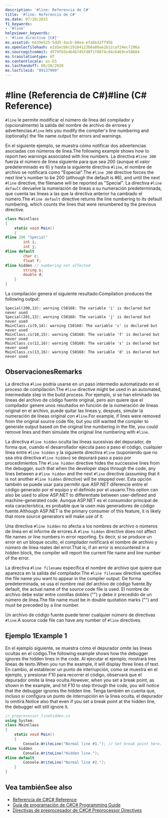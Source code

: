 ```yaml
---
description: '#line: Referencia de C#'
title: '#line: Referencia de C#'
ms.date: 07/20/2015
f1_keywords:
- '#line'
helpviewer_keywords:
- '#line directive [C#]'
ms.assetid: 6439e525-5dd5-4acb-b8ea-efabb32ff95b
ms.openlocfilehash: e2a5ecb6c29184123b8a88ae1b12caf24ec7296a
ms.sourcegitcommit: d579fb5e4b46745fd0f1f8874c94c6469ce58604
ms.translationtype: HT
ms.contentlocale: es-ES
ms.lasthandoff: 08/30/2020
ms.locfileid: "89137999"
---
```

# <a name="line-c-reference"></a><span data-ttu-id="6331f-103">#line (Referencia de C#)</span><span class="sxs-lookup"><span data-stu-id="6331f-103">#line (C# Reference)</span></span>

<span data-ttu-id="6331f-104">`#line` le permite modificar el número de línea del compilador y (opcionalmente) la salida del nombre de archivo de errores y advertencias.</span><span class="sxs-lookup"><span data-stu-id="6331f-104">`#line` lets you modify the compiler's line numbering and (optionally) the file name output for errors and warnings.</span></span>

<span data-ttu-id="6331f-105">En el siguiente ejemplo, se muestra cómo notificar dos advertencias asociadas con números de línea.</span><span class="sxs-lookup"><span data-stu-id="6331f-105">The following example shows how to report two warnings associated with line numbers.</span></span> <span data-ttu-id="6331f-106">La directiva `#line 200` fuerza el número de línea siguiente para que sea 200 (aunque el valor predeterminado es 6) y hasta la siguiente directiva `#line`, el nombre de archivo se notificará como "Especial".</span><span class="sxs-lookup"><span data-stu-id="6331f-106">The `#line 200` directive forces the next line's number to be 200 (although the default is #6), and until the next `#line` directive, the filename will be reported as "Special".</span></span> <span data-ttu-id="6331f-107">La directiva `#line default` devuelve la numeración de líneas a su numeración predeterminada, que cuenta las líneas a las que la directiva anterior ha cambiado el número.</span><span class="sxs-lookup"><span data-stu-id="6331f-107">The `#line default` directive returns the line numbering to its default numbering, which counts the lines that were renumbered by the previous directive.</span></span>

```csharp
class MainClass
{
    static void Main()
    {
#line 200 "Special"
        int i;
        int j;
#line default
        char c;
        float f;
#line hidden // numbering not affected
        string s;
        double d;
    }
}
```

<span data-ttu-id="6331f-108">La compilación genera el siguiente resultado:</span><span class="sxs-lookup"><span data-stu-id="6331f-108">Compilation produces the following output:</span></span>

```console
Special(200,13): warning CS0168: The variable 'i' is declared but never used
Special(201,13): warning CS0168: The variable 'j' is declared but never used
MainClass.cs(9,14): warning CS0168: The variable 'c' is declared but never used
MainClass.cs(10,15): warning CS0168: The variable 'f' is declared but never used
MainClass.cs(12,16): warning CS0168: The variable 's' is declared but never used
MainClass.cs(13,16): warning CS0168: The variable 'd' is declared but never used
```

## <a name="remarks"></a><span data-ttu-id="6331f-109">Observaciones</span><span class="sxs-lookup"><span data-stu-id="6331f-109">Remarks</span></span>

<span data-ttu-id="6331f-110">La directiva `#line` podría usarse en un paso intermedio automatizado en el proceso de compilación.</span><span class="sxs-lookup"><span data-stu-id="6331f-110">The `#line` directive might be used in an automated, intermediate step in the build process.</span></span> <span data-ttu-id="6331f-111">Por ejemplo, si se han eliminado las líneas del archivo de código fuente original, pero aún quiere que el compilador genere unos resultados en función de la numeración de líneas original en el archivo, puede quitar las líneas y, después, simular la numeración de líneas original con `#line`.</span><span class="sxs-lookup"><span data-stu-id="6331f-111">For example, if lines were removed from the original source code file, but you still wanted the compiler to generate output based on the original line numbering in the file, you could remove lines and then simulate the original line numbering with `#line`.</span></span>

<span data-ttu-id="6331f-112">La directiva `#line hidden` oculta las líneas sucesivas del depurador, de forma que, cuando el desarrollador ejecuta paso a paso el código, cualquier línea entre `#line hidden` y la siguiente directiva `#line` (suponiendo que no sea otra directiva `#line hidden`) se depurará paso a paso por procedimientos.</span><span class="sxs-lookup"><span data-stu-id="6331f-112">The `#line hidden` directive hides the successive lines from the debugger, such that when the developer steps through the code, any lines between a `#line hidden` and the next `#line` directive (assuming that it is not another `#line hidden` directive) will be stepped over.</span></span> <span data-ttu-id="6331f-113">Esta opción también se puede usar para permitir que ASP.NET diferencie entre el código generado por el equipo y el definido por el usuario.</span><span class="sxs-lookup"><span data-stu-id="6331f-113">This option can also be used to allow ASP.NET to differentiate between user-defined and machine-generated code.</span></span> <span data-ttu-id="6331f-114">Aunque ASP.NET es el consumidor principal de esta característica, es probable que la usen más generadores de código fuente.</span><span class="sxs-lookup"><span data-stu-id="6331f-114">Although ASP.NET is the primary consumer of this feature, it is likely that more source generators will make use of it.</span></span>

<span data-ttu-id="6331f-115">Una directiva `#line hidden` no afecta a los nombres de archivo o números de línea en el informe de errores.</span><span class="sxs-lookup"><span data-stu-id="6331f-115">A `#line hidden` directive does not affect file names or line numbers in error reporting.</span></span> <span data-ttu-id="6331f-116">Es decir, si se produce un error en un bloque oculto, el compilador notificará el nombre de archivo y número de línea reales del error.</span><span class="sxs-lookup"><span data-stu-id="6331f-116">That is, if an error is encountered in a hidden block, the compiler will report the current file name and line number of the error.</span></span>

<span data-ttu-id="6331f-117">La directiva `#line filename` especifica el nombre de archivo que quiere que aparezca en la salida del compilador.</span><span class="sxs-lookup"><span data-stu-id="6331f-117">The `#line filename` directive specifies the file name you want to appear in the compiler output.</span></span> <span data-ttu-id="6331f-118">De forma predeterminada, se usa el nombre real del archivo de código fuente.</span><span class="sxs-lookup"><span data-stu-id="6331f-118">By default, the actual name of the source code file is used.</span></span> <span data-ttu-id="6331f-119">El nombre de archivo debe estar entre comillas dobles ("") y debe ir precedido de un número de línea.</span><span class="sxs-lookup"><span data-stu-id="6331f-119">The file name must be in double quotation marks ("") and must be preceded by a line number.</span></span>

<span data-ttu-id="6331f-120">Un archivo de código fuente puede tener cualquier número de directivas `#line`.</span><span class="sxs-lookup"><span data-stu-id="6331f-120">A source code file can have any number of `#line` directives.</span></span>

## <a name="example-1"></a><span data-ttu-id="6331f-121">Ejemplo 1</span><span class="sxs-lookup"><span data-stu-id="6331f-121">Example 1</span></span>

<span data-ttu-id="6331f-122">En el ejemplo siguiente, se muestra cómo el depurador omite las líneas ocultas en el código.</span><span class="sxs-lookup"><span data-stu-id="6331f-122">The following example shows how the debugger ignores the hidden lines in the code.</span></span> <span data-ttu-id="6331f-123">Al ejecutar el ejemplo, mostrará tres líneas de texto.</span><span class="sxs-lookup"><span data-stu-id="6331f-123">When you run the example, it will display three lines of text.</span></span> <span data-ttu-id="6331f-124">En cambio, al establecer un punto de interrupción, como se muestra en el ejemplo, y presionar F10 para recorrer el código, observará que el depurador omite la línea oculta.</span><span class="sxs-lookup"><span data-stu-id="6331f-124">However, when you set a break point, as shown in the example, and hit F10 to step through the code, you will notice that the debugger ignores the hidden line.</span></span> <span data-ttu-id="6331f-125">Tenga también en cuenta que, incluso si configura un punto de interrupción en la línea oculta, el depurador lo omitirá.</span><span class="sxs-lookup"><span data-stu-id="6331f-125">Notice also that even if you set a break point at the hidden line, the debugger will still ignore it.</span></span>

```csharp
// preprocessor_linehidden.cs
using System;
class MainClass
{
    static void Main()
    {
        Console.WriteLine("Normal line #1."); // Set break point here.
#line hidden
        Console.WriteLine("Hidden line.");
#line default
        Console.WriteLine("Normal line #2.");
    }
}
```

## <a name="see-also"></a><span data-ttu-id="6331f-126">Vea también</span><span class="sxs-lookup"><span data-stu-id="6331f-126">See also</span></span>

- [<span data-ttu-id="6331f-127">Referencia de C#</span><span class="sxs-lookup"><span data-stu-id="6331f-127">C# Reference</span></span>](../index.md)
- [<span data-ttu-id="6331f-128">Guía de programación de C#</span><span class="sxs-lookup"><span data-stu-id="6331f-128">C# Programming Guide</span></span>](../../programming-guide/index.md)
- [<span data-ttu-id="6331f-129">Directivas de preprocesador de C#</span><span class="sxs-lookup"><span data-stu-id="6331f-129">C# Preprocessor Directives</span></span>](./index.md)
